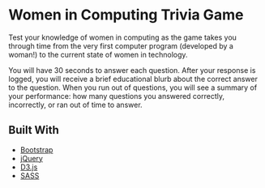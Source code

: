 # Women in Computing Trivia Game

Test your knowledge of women in computing as the game takes you through time from the very first computer program (developed by a woman!) to the current state of women in technology.

You will have 30 seconds to answer each question. After your response is logged, you will receive a brief educational blurb about the correct answer to the question. When you run out of questions, you will see a summary of your performance: how many questions you answered correctly, incorrectly, or ran out of time to answer.

## Built With
* [Bootstrap](https://getbootstrap.com/)
* [jQuery](https://jquery.com/)
* [D3.js](https://d3js.org/)
* [SASS](https://sass-lang.com/)